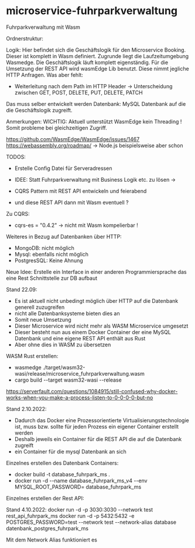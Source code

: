 # microservice-fuhrparkverwaltung
Fuhrparkverwaltung mit Wasm

Ordnerstruktur:

Logik:
Hier befindet sich die Geschäftslogik für den Microservice Booking.
Dieser ist komplett in Wasm definiert. Zugrunde liegt die Laufzeitumgebung Wasmedge.
Die Geschäftslogik läuft komplett eigenständig.
Für die Umsetzung der REST API wird wasmEdge Lib benutzt. Diese nimmt jegliche HTTP Anfragen.
Was aber fehlt:
- Weiterleitung nach dem Path im HTTP Header -> Unterscheidung zwischen GET, POST, DELETE, PUT, DELETE, PATCH

Das muss selber entwickelt werden
Datenbank:
MySQL Datenbank auf die die Geschäftslogik zugreift.


Anmerkungen:
WICHTIG: Aktuell unterstützt WasmEdge kein Threading !
Somit probleme bei gleichzeitigen Zugriff.

https://github.com/WasmEdge/WasmEdge/issues/1467
https://webassembly.org/roadmap/ -> Node.js beispielsweise aber schon

TODOS:
- Erstelle Config Datei für Serveradressen

- IDEE: Statt Fuhrparkverwaltung mit Business Logik etc. zu lösen -> 
- CQRS Pattern mit REST API entwickeln und feierabend
- und diese REST API dann mit Wasm eventuell ? 

Zu CQRS:
- cqrs-es = "0.4.2" -> nicht mit Wasm kompelierbar !

Weiteres in Bezug auf Datenbanken über HTTP:
- MongoDB: nicht möglich 
- Mysql: ebenfalls nicht möglich 
- PostgresSQL: Keine Ahnung

Neue Idee: Erstelle ein Interface in einer anderen Programmiersprache das eine Rest Schnittstelle zur DB aufbaut

Stand 22.09:
- Es ist aktuell nicht unbedingt möglich über HTTP auf die Datenbank generell zuzugreifen
- nicht alle Datenbanksysteme bieten dies an 
- Somit neue Umsetzung
- Dieser Microservice wird nicht mehr als WASM Microservice umgesetzt
- Dieser besteht nun aus einem Docker Container der eine MySQL Datenbank und eine eigene REST API enthält aus Rust
- Aber ohne dies in WASM zu übersetzen

WASM Rust erstellen:
- wasmedge ./target/wasm32-wasi/release/microservice_fuhrparkverwaltung.wasm
- cargo build --target wasm32-wasi --release

https://serverfault.com/questions/1084915/still-confused-why-docker-works-when-you-make-a-process-listen-to-0-0-0-0-but-no


Stand 2.10.2022:
- Dadurch das Docker eine Prozessorientierte Virtualisierungstechnologie ist, muss bzw. sollte für jeden Prozess ein eigener Container erstellt werden
- Deshalb jeweils ein Container für die REST API die auf die Datenbank zugreift
- ein Container für die mysql Datenbank an sich

Einzelnes erstellen des Datenbank Containers:
- docker build -t database_fuhrpark_ms .
- docker run -d --name database_fuhrpark_ms_v4 --env MYSQL_ROOT_PASSWORD= database_fuhrpark_ms

Einzelnes erstellen der Rest API:


Stand 4.10.2022:
docker run -d -p 3030:3030 --network test  rest_api_fuhrpark_ms
docker run -d -p 5432:5432 -e POSTGRES_PASSWORD=test --network test --network-alias database  datenbank_postgres_fuhrpark_ms

Mit dem Network Alias funktioniert es 




